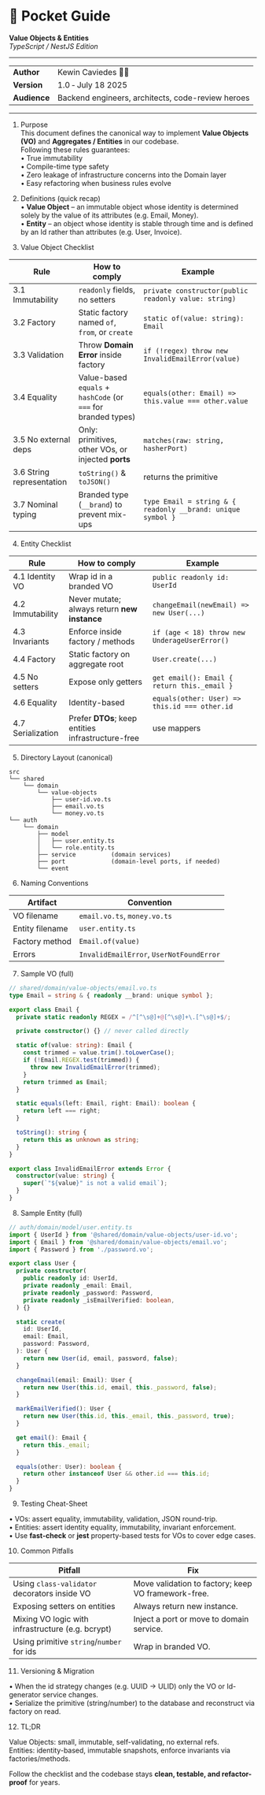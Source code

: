 # 📘 Pocket Guide  
**Value Objects & Entities**  
*TypeScript / NestJS Edition*

---

| | |
|---|---|
| **Author** | Kewin Caviedes 🧑‍💻 |
| **Version** | 1.0 ‑ July 18 2025 |
| **Audience** | Backend engineers, architects, code-review heroes |

---


1. Purpose  
This document defines the canonical way to implement **Value Objects (VO)** and **Aggregates / Entities** in our codebase.  
Following these rules guarantees:  
• True immutability  
• Compile-time type safety  
• Zero leakage of infrastructure concerns into the Domain layer  
• Easy refactoring when business rules evolve  

1. Definitions (quick recap)  
• **Value Object** – an immutable object whose identity is determined solely by the value of its attributes (e.g. Email, Money).  
• **Entity** – an object whose identity is stable through time and is defined by an Id rather than attributes (e.g. User, Invoice).  

1. Value Object Checklist  

| Rule | How to comply | Example |
|---|---|---|
| 3.1 Immutability | `readonly` fields, no setters | `private constructor(public readonly value: string)` |
| 3.2 Factory | Static factory named `of`, `from`, or `create` | `static of(value: string): Email` |
| 3.3 Validation | Throw **Domain Error** inside factory | `if (!regex) throw new InvalidEmailError(value)` |
| 3.4 Equality | Value-based `equals` + `hashCode` (or `===` for branded types) | `equals(other: Email) => this.value === other.value` |
| 3.5 No external deps | Only: primitives, other VOs, or injected **ports** | `matches(raw: string, hasherPort)` |
| 3.6 String representation | `toString()` & `toJSON()` | returns the primitive |
| 3.7 Nominal typing | Branded type (`__brand`) to prevent mix-ups | `type Email = string & { readonly __brand: unique symbol }` |

4. Entity Checklist  

| Rule | How to comply | Example |
|---|---|---|
| 4.1 Identity VO | Wrap id in a branded VO | `public readonly id: UserId` |
| 4.2 Immutability | Never mutate; always return **new instance** | `changeEmail(newEmail) => new User(...)` |
| 4.3 Invariants | Enforce inside factory / methods | `if (age < 18) throw new UnderageUserError()` |
| 4.4 Factory | Static factory on aggregate root | `User.create(...)` |
| 4.5 No setters | Expose only getters | `get email(): Email { return this._email }` |
| 4.6 Equality | Identity-based | `equals(other: User) => this.id === other.id` |
| 4.7 Serialization | Prefer **DTOs**; keep entities infrastructure-free | use mappers |

5. Directory Layout (canonical)

```
src
└── shared
    └── domain
        └── value-objects
            ├── user-id.vo.ts
            ├── email.vo.ts
            └── money.vo.ts
└── auth
    └── domain
        ├── model
        │   ├── user.entity.ts
        │   └── role.entity.ts
        ├── service          (domain services)
        ├── port             (domain-level ports, if needed)
        └── event
```

6. Naming Conventions  

| Artifact | Convention |
|---|---|
| VO filename | `email.vo.ts`, `money.vo.ts` |
| Entity filename | `user.entity.ts` |
| Factory method | `Email.of(value)` |
| Errors | `InvalidEmailError`, `UserNotFoundError` |

7. Sample VO (full)

```ts
// shared/domain/value-objects/email.vo.ts
type Email = string & { readonly __brand: unique symbol };

export class Email {
  private static readonly REGEX = /^[^\s@]+@[^\s@]+\.[^\s@]+$/;

  private constructor() {} // never called directly

  static of(value: string): Email {
    const trimmed = value.trim().toLowerCase();
    if (!Email.REGEX.test(trimmed)) {
      throw new InvalidEmailError(trimmed);
    }
    return trimmed as Email;
  }

  static equals(left: Email, right: Email): boolean {
    return left === right;
  }

  toString(): string {
    return this as unknown as string;
  }
}

export class InvalidEmailError extends Error {
  constructor(value: string) {
    super(`"${value}" is not a valid email`);
  }
}
```

8. Sample Entity (full)

```ts
// auth/domain/model/user.entity.ts
import { UserId } from '@shared/domain/value-objects/user-id.vo';
import { Email } from '@shared/domain/value-objects/email.vo';
import { Password } from './password.vo';

export class User {
  private constructor(
    public readonly id: UserId,
    private readonly _email: Email,
    private readonly _password: Password,
    private readonly _isEmailVerified: boolean,
  ) {}

  static create(
    id: UserId,
    email: Email,
    password: Password,
  ): User {
    return new User(id, email, password, false);
  }

  changeEmail(email: Email): User {
    return new User(this.id, email, this._password, false);
  }

  markEmailVerified(): User {
    return new User(this.id, this._email, this._password, true);
  }

  get email(): Email {
    return this._email;
  }

  equals(other: User): boolean {
    return other instanceof User && other.id === this.id;
  }
}
```

9. Testing Cheat-Sheet  

• VOs: assert equality, immutability, validation, JSON round-trip.  
• Entities: assert identity equality, immutability, invariant enforcement.  
• Use **fast-check** or **jest** property-based tests for VOs to cover edge cases.

10. Common Pitfalls  

| Pitfall | Fix |
|---|---|
| Using `class-validator` decorators inside VO | Move validation to factory; keep VO framework-free. |
| Exposing setters on entities | Always return new instance. |
| Mixing VO logic with infrastructure (e.g. bcrypt) | Inject a port or move to domain service. |
| Using primitive `string`/`number` for ids | Wrap in branded VO. |

11. Versioning & Migration  

• When the id strategy changes (e.g. UUID → ULID) only the VO or Id-generator service changes.  
• Serialize the primitive (string/number) to the database and reconstruct via factory on read.  

12. TL;DR  

Value Objects: small, immutable, self-validating, no external refs.  
Entities: identity-based, immutable snapshots, enforce invariants via factories/methods.  

Follow the checklist and the codebase stays **clean, testable, and refactor-proof** for years.